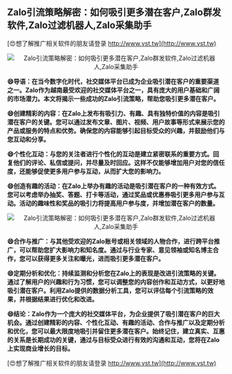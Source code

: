 ## **Zalo引流策略解密：如何吸引更多潜在客户,Zalo群发软件,Zalo过滤机器人,Zalo采集助手**

[😍想了解推广相关软件的朋友请登录 http://www.vst.tw](http://www.vst.tw)

 <center><img src="https://vst.tw/MP4/tuiguang/png/7.png" alt="Zalo引流策略解密：如何吸引更多潜在客户,Zalo群发软件,Zalo过滤机器人,Zalo采集助手"></center>

**😄导语：在当今数字化时代，社交媒体平台已成为企业吸引潜在客户的重要渠道之一。Zalo作为越南最受欢迎的社交媒体平台之一，具有庞大的用户基础和广阔的市场潜力。本文将揭示一些成功的Zalo引流策略，帮助您吸引更多潜在客户。**

**😄创建精彩的内容：在Zalo上发布有吸引力、有趣、具有独特价值的内容是吸引潜在客户的关键。您可以通过发布文章、图片、视频、用户故事等形式来展示您的产品或服务的特点和优势。确保您的内容能够引起目标受众的兴趣，并鼓励他们与您互动和分享。**

**😄个性化互动：与您的关注者进行个性化的互动是建立紧密联系的重要方式。回复他们的评论、私信或提问，并尽量及时回应。这样不仅能够增加用户对您的信任度，还能够促使更多用户参与互动，从而扩大您的影响力。**

**😄创造有趣的活动：在Zalo上举办有趣的活动是吸引潜在客户的一种有效方式。您可以考虑举办抽奖、答题、打卡等活动，通过奖品或优惠券吸引更多用户参与互动。活动的趣味性和奖品的吸引力将提高用户参与度，并增加潜在客户的数量。**

 <center><img src="https://vst.tw/MP4/tuiguang/png/5.png" alt="Zalo引流策略解密：如何吸引更多潜在客户,Zalo群发软件,Zalo过滤机器人,Zalo采集助手"></center>

**😄合作与推广：与其他受欢迎的Zalo账号或相关领域的人物合作，进行跨平台推广，可以帮助您扩大影响力和知名度。通过与行业专家、意见领袖或知名博主合作，您可以获得更多关注和曝光，进而吸引更多潜在客户。**

**😄定期分析和优化：持续监测和分析您在Zalo上的表现是改进引流策略的关键。通过了解用户的兴趣和行为习惯，您可以调整您的内容创作和互动方式，以更好地吸引潜在客户。利用Zalo提供的数据分析工具，您可以评估每个引流策略的效果，并根据结果进行优化和改进。**

**😄结论：Zalo作为一个庞大的社交媒体平台，为企业提供了吸引潜在客户的巨大机会。通过创建精彩的内容、个性化互动、有趣的活动、合作与推广以及定期分析和优化，您可以最大限度地吸引并留住更多潜在客户。始终记住，建立真实、互惠的关系是长期成功的关键，通过与目标受众进行有效的沟通和互动，您将在Zalo上实现商业增长的目标。**

[😍想了解推广相关软件的朋友请登录 http://www.vst.tw](http://www.vst.tw)




